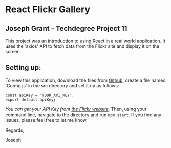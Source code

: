 # React Flickr Gallery
## Joseph Grant - Techdegree Project 11
This project was an introduction to using React in a real world application. It uses the 'axios' API to fetch data from the Flickr site and display it on the screen.

## Setting up:
To view this application, download the files from [Github](https://github.com/JMG1995/techdegree-project11), create a file named 'Config.js' in the src directory and set it up as follows:
  
    
    const apiKey = 'YOUR_API_KEY';
    export default apiKey;
    
*You can get your API Key from [the Flickr website](https://www.flickr.com/services/api/misc.api_keys.html).*
Then, using your command line, navigate to the directory and run `npm start`.
If you find any issues, please feel free to let me know.

Regards,

Joseph
